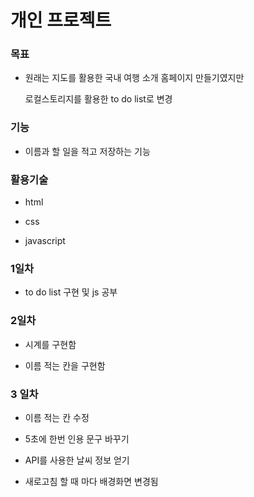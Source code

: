 # 개인 프로젝트

### 목표

- 원래는 지도를 활용한 국내 여행 소개 홈페이지 만들기였지만 

  로컬스토리지를 활용한 to do list로 변경

### 기능

- 이름과 할 일을 적고 저장하는 기능

### 활용기술 

- html

- css

- javascript



### 1일차

- to do list 구현 및 js 공부 

### 2일차

- 시계를 구현함

- 이름 적는 칸을 구현함

### 3 일차

- 이름 적는 칸 수정 

- 5초에 한번 인용 문구 바꾸기
- API를 사용한 날씨 정보 얻기

- 새로고침 할 때 마다 배경화면 변경됨



